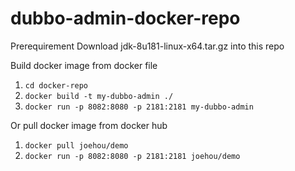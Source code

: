 # dubbo-admin-docker-repo
Prerequirement
Download jdk-8u181-linux-x64.tar.gz into this repo

Build docker image from docker file
1. `cd docker-repo`
2. `docker build -t my-dubbo-admin ./`
3. `docker run -p 8082:8080 -p 2181:2181 my-dubbo-admin`

Or pull docker image from docker hub
1. `docker pull joehou/demo`
2. `docker run -p 8082:8080 -p 2181:2181 joehou/demo`

